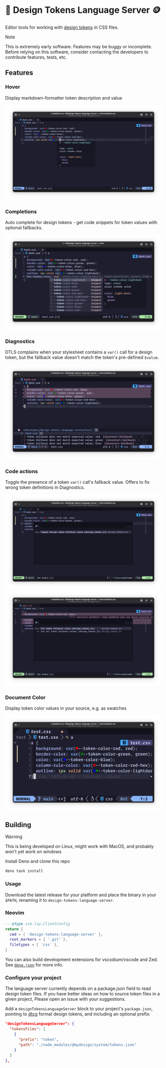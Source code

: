 # 🎨 Design Tokens Language Server 🪙

Editor tools for working with [design tokens][dtcg] in CSS files.

> [!NOTE]
> This is extremely early software. Features may be buggy or incomplete. Before 
> relying on this software, consider contacting the developers to contribute
> features, tests, etc.

## Features

### Hover

Display markdown-formatter token description and value

![Hover screenshot](./docs/hover.png)

### Completions
Auto complete for design tokens - get code snippets for token values with 
optional fallbacks.

![Completions screenshot with menu open and ghost text of snippet](./docs/completions.png)

### Diagnostics

DTLS complains when your stylesheet contains a `var()` call for a design token, 
but the fallback value doesn't match the token's pre-defined `$value`.

![Diagnostics visible in editor](./docs/diagnostics.png)

### Code actions

Toggle the presence of a token `var()` call's fallback value. Offers to fix 
wrong token definitions in Diagnostics.

![Code actions menu open for a line](./docs/toggle-fallback.png)
![Code actions menu open for a diagnostic](./docs/autofix.png)


### Document Color
Display token color values in your source, e.g. as swatches

![Document color swatches](./docs/document-color.png)

## Building

> [!WARNING]
> This is being developed on Linux, might work with MacOS, and probably won't 
> yet work on windows

Install Deno and clone this repo

```sh
deno task install
```

### Usage

Download the latest release for your platform and place the binary in your
`$PATH`, renaming it to `design-tokens-language-server`.

### Neovim

```lua
---@type vim.lsp.ClientConfig
return {
  cmd = { 'design-tokens-language-server' },
  root_markers = { '.git' },
  filetypes = { 'css' },
}
```

You can also build development extensions for vscodium/vscode and Zed. See
[`deno.json`](tree/main/deno.json) for more info.

### Configure your project

The language server currently depends on a package.json field to read design 
token files. If you have better ideas on how to source token files in a given
project, Please open an issue with your suggestions.

Add a `designTokensLanguageServer` block to your project's `package.json`, 
pointing to [dtcg][dtcg] format design tokens, and including an optional prefix:

```json
"designTokensLanguageServer": {
  "tokensFiles": [
    {
      "prefix": "token",
      "path": "./node_modules/@mydesign/system/tokens.json"
    }
  ]
},
```

[dtcg]: https://tr.designtokens.org/format/
